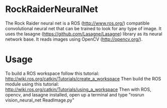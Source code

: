 # RockRaiderNeuralNet

The Rock Raider neural net is a ROS (http://www.ros.org/) compatible convolutional neural net that can be trained to look for any type of image. It uses the lasagne (https://github.com/Lasagne/Lasagne) library as its neural network base. It reads images using OpenCV (http://opencv.org/).

# Usage

To build a ROS workspace follow this tutorial: http://wiki.ros.org/catkin/Tutorials/create_a_workspace
Then build the ROS module using this tutorial: http://wiki.ros.org/catkin/Tutorials/using_a_workspace
Then with ROS, opencv, and lasagne installed, open up a terminal and type "rosrun vision_neural_net ReadImage.py"
